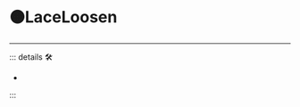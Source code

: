 # 🟠<motor>LaceLoosen</motor>

---

<!-- =================================================== -->
<!-- =================================================== -->
<!-- =================================================== -->
<!-- =================================================== -->
<!-- =================================================== -->
::: details 🛠

-

:::
